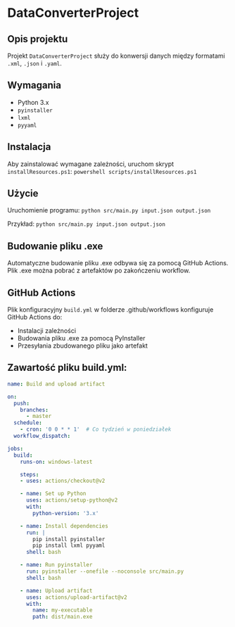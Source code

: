 # DataConverterProject

## Opis projektu
Projekt `DataConverterProject` służy do konwersji danych między formatami `.xml`, `.json` i `.yaml`.

## Wymagania
- Python 3.x
- `pyinstaller`
- `lxml`
- `pyyaml`

## Instalacja
Aby zainstalować wymagane zależności, uruchom skrypt `installResources.ps1`:
```powershell scripts/installResources.ps1```

## Użycie
Uruchomienie programu:
```python src/main.py input.json output.json```

Przykład:
```python src/main.py input.json output.json```

## Budowanie pliku .exe
Automatyczne budowanie pliku .exe odbywa się za pomocą GitHub Actions. Plik .exe można pobrać z artefaktów po zakończeniu workflow.

## GitHub Actions
Plik konfiguracyjny `build.yml` w folderze .github/workflows konfiguruje GitHub Actions do:

- Instalacji zależności
- Budowania pliku .exe za pomocą PyInstaller
- Przesyłania zbudowanego pliku jako artefakt

## Zawartość pliku build.yml:
```yaml
name: Build and upload artifact

on:
  push:
    branches:
      - master
  schedule:
    - cron: '0 0 * * 1'  # Co tydzień w poniedziałek
  workflow_dispatch:

jobs:
  build:
    runs-on: windows-latest

    steps:
    - uses: actions/checkout@v2

    - name: Set up Python
      uses: actions/setup-python@v2
      with:
        python-version: '3.x'

    - name: Install dependencies
      run: |
        pip install pyinstaller
        pip install lxml pyyaml
      shell: bash

    - name: Run pyinstaller
      run: pyinstaller --onefile --noconsole src/main.py
      shell: bash

    - name: Upload artifact
      uses: actions/upload-artifact@v2
      with:
        name: my-executable
        path: dist/main.exe
        

